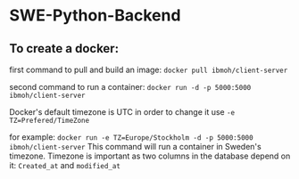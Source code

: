 # SWE-Python-Backend

## To create a docker:
first command to pull and build an image:
```docker pull ibmoh/client-server ```

second command to run a container:
```docker run -d -p 5000:5000 ibmoh/client-server```

Docker's default timezone is UTC in order to change it use ```-e TZ=Prefered/TimeZone```

for example: ```docker run -e TZ=Europe/Stockholm -d -p 5000:5000 ibmoh/client-server```
This command will run a container in Sweden's timezone. Timezone is important as two columns in the database depend on it: ```Created_at``` and ```modified_at```
